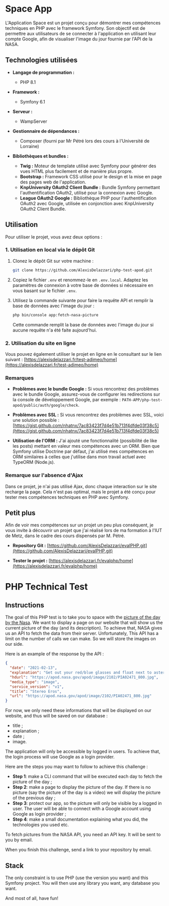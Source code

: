 # Space App

L'Application Space est un projet conçu pour démontrer mes compétences techniques en PHP avec le framework Symfony. Son objectif est de permettre aux utilisateurs de se connecter à l'application en utilisant leur compte Google, afin de visualiser l'image du jour fournie par l'API de la NASA.

## Technologies utilisées

- **Langage de programmation :**
    - PHP 8.1

- **Framework :**
    - Symfony 6.1

- **Serveur :**
    - WampServer

- **Gestionnaire de dépendances :**
    - Composer (fourni par Mr Pétré lors des cours à l'Université de Lorraine)

- **Bibliothèques et bundles :**
    - **Twig :** Moteur de template utilisé avec Symfony pour générer des vues HTML plus facilement et de manière plus propre.
    - **Bootstrap :** Framework CSS utilisé pour le design et la mise en page des pages web de l'application.
    - **KnpUniversity OAuth2 Client Bundle :** Bundle Symfony permettant l'authentification OAuth2, utilisé pour la connexion avec Google.
    - **League OAuth2 Google :** Bibliothèque PHP pour l'authentification OAuth2 avec Google, utilisée en conjonction avec KnpUniversity OAuth2 Client Bundle.

## Utilisation

Pour utiliser le projet, vous avez deux options :

### 1. Utilisation en local via le dépôt Git

1. Clonez le dépôt Git sur votre machine :
   ```bash
   git clone https://github.com/AlexisDelazzari/php-test-apod.git
   ```

2. Copiez le fichier `.env` et renommez-le en `.env.local`.
   Adaptez les paramètres de connexion à votre base de données si nécessaire en vous basant sur le fichier `.env`.

3. Utilisez la commande suivante pour faire la requête API et remplir la base de données avec l'image du jour :
   ```bash
   php bin/console app:fetch-nasa-picture
   ```
   Cette commande remplit la base de données avec l'image du jour si aucune requête n'a été faite aujourd'hui.

### 2. Utilisation du site en ligne

Vous pouvez également utiliser le projet en ligne en le consultant sur le lien suivant :
[https://alexisdelazzari.fr/test-adimeo/home](https://alexisdelazzari.fr/test-adimeo/home)

### Remarques

- **Problèmes avec le bundle Google :**
  Si vous rencontrez des problèmes avec le bundle Google, assurez-vous de configurer les redirections sur la console de développement Google, par exemple : `PATH-APP/php-test-apod/public/auth/google/check`.

- **Problèmes avec SSL :**
  Si vous rencontrez des problèmes avec SSL, voici une solution possible : [https://gist.github.com/nhatnx/7ac83423f7d4e51b713f4dfde03f38c5](https://gist.github.com/nhatnx/7ac83423f7d4e51b713f4dfde03f38c5)

- **Utilisation de l'ORM :**
  J'ai ajouté une fonctionnalité (possibilité de like les posts) mettant en valeur mes compétences avec un ORM. Bien que Symfony utilise Doctrine par défaut, j'ai utilisé mes compétences en ORM similaires à celles que j'utilise dans mon travail actuel avec TypeORM (Node.js).

### Remarque sur l'absence d'Ajax

Dans ce projet, je n'ai pas utilisé Ajax, donc chaque interaction sur le site recharge la page. Cela n'est pas optimal, mais le projet a été conçu pour tester mes compétences techniques en PHP avec Symfony.

## Petit plus

Afin de voir mes compétences sur un projet un peu plus conséquent, je vous invite à découvrir un projet que j'ai réalisé lors de ma formation à l'IUT de Metz, dans le cadre des cours dispensés par M. Pétré.

- **Repository Git :** [https://github.com/AlexisDelazzari/evalPHP.git](https://github.com/AlexisDelazzari/evalPHP.git)

- **Tester le projet :** [https://alexisdelazzari.fr/evalphp/home](https://alexisdelazzari.fr/evalphp/home)


# PHP Technical Test

## Instructions

The goal of this PHP test is to take you to space with the 
[picture of the day by the Nasa](https://apod.nasa.gov/apod/archivepixFull.html). We want to display a page on our 
website that will show us the current picture of the day (and its description). To achieve that, NASA gives us an 
API to fetch the data from their server. Unfortunately, This API has a limit on the number of calls we can make. So we 
will store the images on our side.

Here is an example of the response by the API :

```json
{
  "date": "2021-02-13",
  "explanation": "Get out your red/blue glasses and float next to asteroid 433 Eros. Orbiting the Sun once every 1.8 years, the near-Earth asteroid is named for the Greek god of love. Still, its shape more closely resembles a lumpy potato than a heart. Eros is a diminutive 40 x 14 x 14 kilometer world of undulating horizons, craters, boulders and valleys. Its unsettling scale and unromantic shape are emphasized in this mosaic of images from the NEAR Shoemaker spacecraft processed to yield a stereo anaglyphic view. Along with dramatic chiaroscuro, NEAR Shoemaker's 3-D imaging provided important measurements of the asteroid's landforms and structures, and clues to the origin of this city-sized chunk of Solar System. The smallest features visible here are about 30 meters across. Beginning on February 14, 2000, historic NEAR Shoemaker spent a year in orbit around Eros, the first spacecraft to orbit an asteroid. Twenty years ago, on February 12 2001, it landed on Eros, the first ever landing on an asteroid's surface. NEAR Shoemaker's final transmission from the surface of Eros was on February 28, 2001.",
  "hdurl": "https://apod.nasa.gov/apod/image/2102/PIA02471_800.jpg",
  "media_type": "image",
  "service_version": "v1",
  "title": "Stereo Eros",
  "url": "https://apod.nasa.gov/apod/image/2102/PIA02471_800.jpg"
}
```
For now, we only need these informations that will be displayed on our website, and thus will be saved on our database : 

- title ;
- explanation ;
- date ;
- image.

The application will only be accessible by logged in users. To achieve that, the login process will use Google as a login provider. 

Here are the steps you may want to follow to achieve this challenge :

- **Step 1**: make a CLI command that will be executed each day to fetch the picture of the day ;
- **Step 2**: make a page to display the picture of the day. If there is no picture (say the picture of the day is a video) we will display the picture of the previous day ;
- **Step 3**: protect our app, so the picture will only be visible by a logged in user. The user will be able to connect with a Google account using Google as login provider ;
- **Step 4**: make a small documentation explaining what you did, the technologies you used etc.

To fetch pictures from the NASA API, you need an API key. It will be sent to you by email.

When you finish this challenge, send a link to your repository by email. 

## Stack

The only constraint is to use PHP (use the version you want) and this Symfony project. You will then use any library you want, any database you want.

And most of all, have fun!